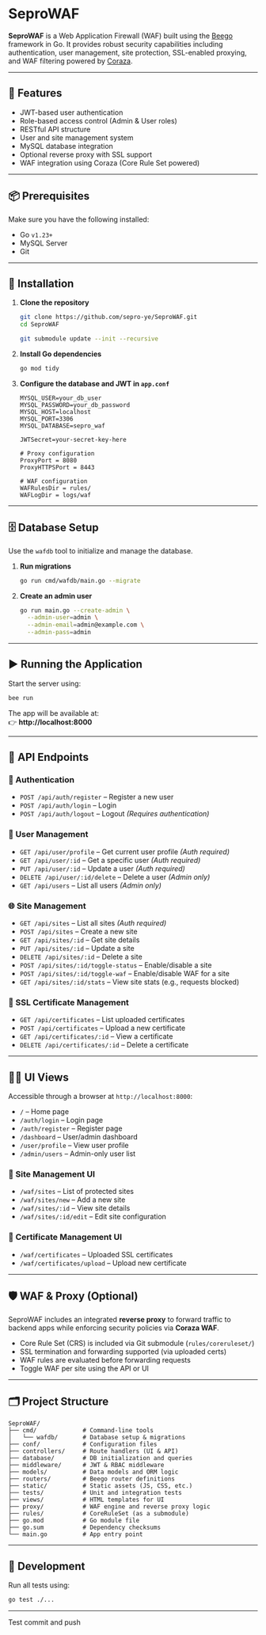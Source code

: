 # SeproWAF

**SeproWAF** is a Web Application Firewall (WAF) built using the [Beego](https://beego.me/) framework in Go. It provides robust security capabilities including authentication, user management, site protection, SSL-enabled proxying, and WAF filtering powered by [Coraza](https://www.coraza.io/).

---

## 🚀 Features

- JWT-based user authentication  
- Role-based access control (Admin & User roles)  
- RESTful API structure  
- User and site management system  
- MySQL database integration  
- Optional reverse proxy with SSL support  
- WAF integration using Coraza (Core Rule Set powered)

---

## 📦 Prerequisites

Make sure you have the following installed:

- Go `v1.23+`  
- MySQL Server  
- Git  

---

## 🔧 Installation

1. **Clone the repository**
   ```bash
   git clone https://github.com/sepro-ye/SeproWAF.git
   cd SeproWAF

   git submodule update --init --recursive
   ```

2. **Install Go dependencies**
   ```bash
   go mod tidy
   ```

3. **Configure the database and JWT in `app.conf`**
   ```
   MYSQL_USER=your_db_user
   MYSQL_PASSWORD=your_db_password
   MYSQL_HOST=localhost
   MYSQL_PORT=3306
   MYSQL_DATABASE=sepro_waf

   JWTSecret=your-secret-key-here

   # Proxy configuration
   ProxyPort = 8080
   ProxyHTTPSPort = 8443

   # WAF configuration
   WAFRulesDir = rules/
   WAFLogDir = logs/waf
   ```

---

## 🗄️ Database Setup

Use the `wafdb` tool to initialize and manage the database.

1. **Run migrations**
   ```bash
   go run cmd/wafdb/main.go --migrate
   ```

2. **Create an admin user**
   ```bash
   go run main.go --create-admin \
     --admin-user=admin \
     --admin-email=admin@example.com \
     --admin-pass=admin
   ```

---

## ▶️ Running the Application

Start the server using:

```bash
bee run
```

The app will be available at:  
👉 **http://localhost:8000**

---

## 📡 API Endpoints

### 🔐 Authentication
- `POST /api/auth/register` – Register a new user  
- `POST /api/auth/login` – Login  
- `POST /api/auth/logout` – Logout *(Requires authentication)*

### 👤 User Management
- `GET /api/user/profile` – Get current user profile *(Auth required)*  
- `GET /api/user/:id` – Get a specific user *(Auth required)*  
- `PUT /api/user/:id` – Update a user *(Auth required)*  
- `DELETE /api/user/:id/delete` – Delete a user *(Admin only)*  
- `GET /api/users` – List all users *(Admin only)*

### 🌐 Site Management
- `GET /api/sites` – List all sites *(Auth required)*  
- `POST /api/sites` – Create a new site  
- `GET /api/sites/:id` – Get site details  
- `PUT /api/sites/:id` – Update a site  
- `DELETE /api/sites/:id` – Delete a site  
- `POST /api/sites/:id/toggle-status` – Enable/disable a site  
- `POST /api/sites/:id/toggle-waf` – Enable/disable WAF for a site  
- `GET /api/sites/:id/stats` – View site stats (e.g., requests blocked)

### 🔐 SSL Certificate Management
- `GET /api/certificates` – List uploaded certificates  
- `POST /api/certificates` – Upload a new certificate  
- `GET /api/certificates/:id` – View a certificate  
- `DELETE /api/certificates/:id` – Delete a certificate

---

## 🧑‍💻 UI Views

Accessible through a browser at `http://localhost:8000`:

- `/` – Home page  
- `/auth/login` – Login page  
- `/auth/register` – Register page  
- `/dashboard` – User/admin dashboard  
- `/user/profile` – View user profile  
- `/admin/users` – Admin-only user list

### 🔧 Site Management UI
- `/waf/sites` – List of protected sites  
- `/waf/sites/new` – Add a new site  
- `/waf/sites/:id` – View site details  
- `/waf/sites/:id/edit` – Edit site configuration

### 🔐 Certificate Management UI
- `/waf/certificates` – Uploaded SSL certificates  
- `/waf/certificates/upload` – Upload new certificate

---

## 🛡️ WAF & Proxy (Optional)

SeproWAF includes an integrated **reverse proxy** to forward traffic to backend apps while enforcing security policies via **Coraza WAF**.

- Core Rule Set (CRS) is included via Git submodule (`rules/coreruleset/`)
- SSL termination and forwarding supported (via uploaded certs)
- WAF rules are evaluated before forwarding requests
- Toggle WAF per site using the API or UI

---

## 🗂️ Project Structure

```
SeproWAF/
├── cmd/             # Command-line tools
│   └── wafdb/       # Database setup & migrations
├── conf/            # Configuration files
├── controllers/     # Route handlers (UI & API)
├── database/        # DB initialization and queries
├── middleware/      # JWT & RBAC middleware
├── models/          # Data models and ORM logic
├── routers/         # Beego router definitions
├── static/          # Static assets (JS, CSS, etc.)
├── tests/           # Unit and integration tests
├── views/           # HTML templates for UI
├── proxy/           # WAF engine and reverse proxy logic
├── rules/           # CoreRuleSet (as a submodule)
├── go.mod           # Go module file
├── go.sum           # Dependency checksums
└── main.go          # App entry point
```

---

## 🧪 Development

Run all tests using:

```bash
go test ./...
```

---
Test commit and push

```